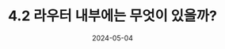 ---
bigtitle: "제4장 네트워크 계층: 데이터 평면"
title: "4.2 라우터 내부에는 무엇이 있을까?"
excerpt: "4.2 라우터 내부에는 무엇이 있을까?"
categories: ['Computer Network']
tags:
  - computer
  - network

toc: true
toc_sticky: true
use_math: true
 
date: 2024-05-04
last_modified_at: 2024-05-04
published: false
---